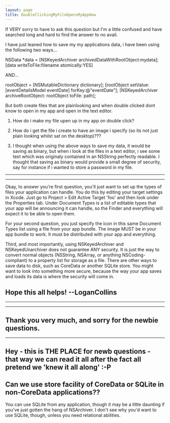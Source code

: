 ```yaml
---
layout: page
title: DoubleClickingMyFileOpensMyAppHow
---
```




 If VERY sorry to have to ask this question but I'm a little confused and have searched long and hard to find the answer to no avail.

I have just leaned how to save my my applications data, i have been using the following two ways...


NSData *data = [NSKeyedArchiver archivedDataWithRootObject:mydata];
[data writeToFile:filename atomically:YES]

AND...

rootObject = [NSMutableDictionary dictionary]; 
[rootObject setValue: [eventDetailsModel eventDate] forKey:@"eventDate"]; 
[NSKeyedArchiver archiveRootObject: rootObject toFile: path];


But both create files that are plainlooking and when double clicked dont know to open in my app and open in the text editor.

1) How do i make my file upen up in my app on double click?

2) How do i get the file i create to have an image i specify (so its not just plain looking whilst sat on the desktop)???

3) I thought when using the above ways to save my data, it would be saving as binary, but when i look at the files in a text editor, i see some text which was originaly  contained in an NSString perfectly readable. I thought that saving as binary would provide a small degree of security, say for instance if i wanted to store a password in my file.

----

----
Okay, to answer you're first question, you'll just want to set up the types of files your application can handle. You do this by editing your target settings in Xcode. Just go to Project > Edit Active Target 'foo' and then look under the Properties tab. Under Document Types is a list of editable types that your app will be announcing it can handle, so the Finder and everything will expect it to be able to open them.

For your second question, you just specify the icon in this same Document Types list using a file from your app bundle. The image MUST be in your app bundle to work. It must be distributed with your app and everything.

Third, and most importantly, using NSKeyedArchiver and NSKeyedUnarchiver does not guarantee ANY security. It is just the way to convert normal objects (NSString, NSArray, or anything NSCoding-compliant) to a property list for storage as a file. There are other ways to save data to disk, such as CoreData or another SQLite store. You might want to look into something more secure, because the way your app saves and loads its data is where the security will come in.

Hope this all helps! --LoganCollins
----
----

----
Thank you very much, and sorry for the newbie questions.
----

----
Hey - this is THE PLACE for newb questions - that way we can read it all after the fact all pretend we 'knew it all along' :-P
----
Can we use store facility of CoreData or SQLite in non-CoreData applications?? 
----
You can use SQLite from any application, though it may be a little daunting if you've just gotten the hang of NSArchiver. I don't see why you'd want to use SQLite, though, unless you need relational abilities.

